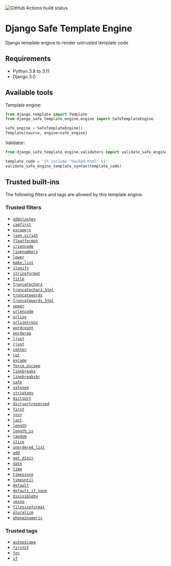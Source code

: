 ![GitHub Actions build status](https://github.com/guestready/django_safe_template_engine/actions/workflows/build.yml/badge.svg?branch=main)

# Django Safe Template Engine

Django template engine to render untrusted template code

## Requirements

- Python 3.8 to 3.11
- Django 3.0

## Available tools

Template engine:

```py
from django.template import Template
from django_safe_template_engine.engine import SafeTemplateEngine

safe_engine = SafeTemplateEngine()
Template(source, engine=safe_engine)
```

Validator:

```py
from django_safe_template_engine.validators import validate_safe_engine_template_syntax

template_code = '{% include "hacked.html" %}'
validate_safe_engine_template_syntax(template_code)
```

## Trusted built-ins

The following filters and tags are allowed by this template engine.

### Trusted filters

<!-- TODO: Check for dead links -->
<!-- TODO: Re-order? -->
- [`addslashes`](https://docs.djangoproject.com/en/dev/ref/templates/builtins/#addslashes)
- [`capfirst`](https://docs.djangoproject.com/en/dev/ref/templates/builtins/#capfirst)
- [`escapejs`](https://docs.djangoproject.com/en/dev/ref/templates/builtins/#escapejs)
- [`json_script`](https://docs.djangoproject.com/en/dev/ref/templates/builtins/#json_script)
- [`floatformat`](https://docs.djangoproject.com/en/dev/ref/templates/builtins/#floatformat)
- [`iriencode`](https://docs.djangoproject.com/en/dev/ref/templates/builtins/#iriencode)
- [`linenumbers`](https://docs.djangoproject.com/en/dev/ref/templates/builtins/#linenumbers)
- [`lower`](https://docs.djangoproject.com/en/dev/ref/templates/builtins/#lower)
- [`make_list`](https://docs.djangoproject.com/en/dev/ref/templates/builtins/#make_list)
- [`slugify`](https://docs.djangoproject.com/en/dev/ref/templates/builtins/#slugify)
- [`stringformat`](https://docs.djangoproject.com/en/dev/ref/templates/builtins/#stringformat)
- [`title`](https://docs.djangoproject.com/en/dev/ref/templates/builtins/#title)
- [`truncatechars`](https://docs.djangoproject.com/en/dev/ref/templates/builtins/#truncatechars)
- [`truncatechars_html`](https://docs.djangoproject.com/en/dev/ref/templates/builtins/#truncatechars_html)
- [`truncatewords`](https://docs.djangoproject.com/en/dev/ref/templates/builtins/#truncatewords)
- [`truncatewords_html`](https://docs.djangoproject.com/en/dev/ref/templates/builtins/#truncatewords_html)
- [`upper`](https://docs.djangoproject.com/en/dev/ref/templates/builtins/#upper)
- [`urlencode`](https://docs.djangoproject.com/en/dev/ref/templates/builtins/#urlencode)
- [`urlize`](https://docs.djangoproject.com/en/dev/ref/templates/builtins/#urlize)
- [`urlizetrunc`](https://docs.djangoproject.com/en/dev/ref/templates/builtins/#urlizetrunc)
- [`wordcount`](https://docs.djangoproject.com/en/dev/ref/templates/builtins/#wordcount)
- [`wordwrap`](https://docs.djangoproject.com/en/dev/ref/templates/builtins/#wordwrap)
- [`ljust`](https://docs.djangoproject.com/en/dev/ref/templates/builtins/#ljust)
- [`rjust`](https://docs.djangoproject.com/en/dev/ref/templates/builtins/#rjust)
- [`center`](https://docs.djangoproject.com/en/dev/ref/templates/builtins/#center)
- [`cut`](https://docs.djangoproject.com/en/dev/ref/templates/builtins/#cut)
- [`escape`](https://docs.djangoproject.com/en/dev/ref/templates/builtins/#escape)
- [`force_escape`](https://docs.djangoproject.com/en/dev/ref/templates/builtins/#force_escape)
- [`linebreaks`](https://docs.djangoproject.com/en/dev/ref/templates/builtins/#linebreaks)
- [`linebreaksbr`](https://docs.djangoproject.com/en/dev/ref/templates/builtins/#linebreaksbr)
- [`safe`](https://docs.djangoproject.com/en/dev/ref/templates/builtins/#safe)
- [`safeseq`](https://docs.djangoproject.com/en/dev/ref/templates/builtins/#safeseq)
- [`striptags`](https://docs.djangoproject.com/en/dev/ref/templates/builtins/#striptags)
- [`dictsort`](https://docs.djangoproject.com/en/dev/ref/templates/builtins/#dictsort)
- [`dictsortreversed`](https://docs.djangoproject.com/en/dev/ref/templates/builtins/#dictsortreversed)
- [`first`](https://docs.djangoproject.com/en/dev/ref/templates/builtins/#first)
- [`join`](https://docs.djangoproject.com/en/dev/ref/templates/builtins/#join)
- [`last`](https://docs.djangoproject.com/en/dev/ref/templates/builtins/#last)
- [`length`](https://docs.djangoproject.com/en/dev/ref/templates/builtins/#length)
- [`length_is`](https://docs.djangoproject.com/en/dev/ref/templates/builtins/#length_is)
- [`random`](https://docs.djangoproject.com/en/dev/ref/templates/builtins/#random)
- [`slice`](https://docs.djangoproject.com/en/dev/ref/templates/builtins/#slice)
- [`unordered_list`](https://docs.djangoproject.com/en/dev/ref/templates/builtins/#unordered_list)
- [`add`](https://docs.djangoproject.com/en/dev/ref/templates/builtins/#add)
- [`get_digit`](https://docs.djangoproject.com/en/dev/ref/templates/builtins/#get_digit)
- [`date`](https://docs.djangoproject.com/en/dev/ref/templates/builtins/#date)
- [`time`](https://docs.djangoproject.com/en/dev/ref/templates/builtins/#time)
- [`timesince`](https://docs.djangoproject.com/en/dev/ref/templates/builtins/#timesince)
- [`timeuntil`](https://docs.djangoproject.com/en/dev/ref/templates/builtins/#timeuntil)
- [`default`](https://docs.djangoproject.com/en/dev/ref/templates/builtins/#default)
- [`default_if_none`](https://docs.djangoproject.com/en/dev/ref/templates/builtins/#default_if_none)
- [`divisibleby`](https://docs.djangoproject.com/en/dev/ref/templates/builtins/#divisibleby)
- [`yesno`](https://docs.djangoproject.com/en/dev/ref/templates/builtins/#yesno)
- [`filesizeformat`](https://docs.djangoproject.com/en/dev/ref/templates/builtins/#filesizeformat)
- [`pluralize`](https://docs.djangoproject.com/en/dev/ref/templates/builtins/#pluralize)
- [`phone2numeric`](https://docs.djangoproject.com/en/dev/ref/templates/builtins/#phone2numeric)

### Trusted tags

- [`autoescape`](https://docs.djangoproject.com/en/dev/ref/templates/builtins/#autoescape)
- [`firstof`](https://docs.djangoproject.com/en/dev/ref/templates/builtins/#firstof)
- [`for`](https://docs.djangoproject.com/en/dev/ref/templates/builtins/#for)
- [`if`](https://docs.djangoproject.com/en/dev/ref/templates/builtins/#if)
